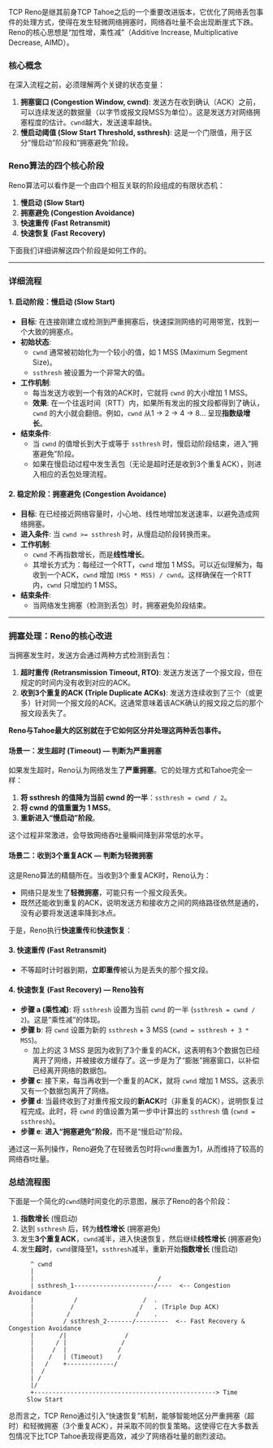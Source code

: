 

TCP Reno是继其前身TCP Tahoe之后的一个重要改进版本，它优化了网络丢包事件的处理方式，使得在发生轻微网络拥塞时，网络吞吐量不会出现断崖式下跌。Reno的核心思想是“加性增，乘性减”（Additive Increase, Multiplicative Decrease, AIMD）。



### 核心概念

在深入流程之前，必须理解两个关键的状态变量：

1. **拥塞窗口 (Congestion Window, cwnd)**: 发送方在收到确认（ACK）之前，可以连续发送的数据量（以字节或报文段MSS为单位）。这是发送方对网络拥塞程度的估计。`cwnd`越大，发送速率越快。
2. **慢启动阈值 (Slow Start Threshold, ssthresh)**: 这是一个门限值，用于区分“慢启动”阶段和“拥塞避免”阶段。



### Reno算法的四个核心阶段

Reno算法可以看作是一个由四个相互关联的阶段组成的有限状态机：

1. **慢启动 (Slow Start)**
2. **拥塞避免 (Congestion Avoidance)**
3. **快速重传 (Fast Retransmit)**
4. **快速恢复 (Fast Recovery)**

下面我们详细讲解这四个阶段是如何工作的。

------



### 详细流程

#### 1. 启动阶段：慢启动 (Slow Start)

- **目标**: 在连接刚建立或检测到严重拥塞后，快速探测网络的可用带宽，找到一个大致的拥塞点。
- **初始状态**:
  - `cwnd` 通常被初始化为一个较小的值，如 1 MSS (Maximum Segment Size)。
  - `ssthresh` 被设置为一个非常大的值。
- **工作机制**:
  - 每当发送方收到一个有效的ACK时，它就将 `cwnd` 的大小增加 1 MSS。
  - **效果**: 在一个往返时间（RTT）内，如果所有发出的报文段都得到了确认，`cwnd` 的大小就会翻倍。例如，`cwnd` 从1 -> 2 -> 4 -> 8... 呈现**指数级增长**。
- **结束条件**:
  - 当 `cwnd` 的值增长到大于或等于 `ssthresh` 时，慢启动阶段结束，进入“拥塞避免”阶段。
  - 如果在慢启动过程中发生丢包（无论是超时还是收到3个重复ACK），则进入相应的丢包处理流程。



#### 2. 稳定阶段：拥塞避免 (Congestion Avoidance)

- **目标**: 在已经接近网络容量时，小心地、线性地增加发送速率，以避免造成网络拥塞。
- **进入条件**: 当 `cwnd >= ssthresh` 时，从慢启动阶段转换而来。
- **工作机制**:
  - `cwnd` 不再指数增长，而是**线性增长**。
  - 其增长方式为：每经过一个RTT，`cwnd` 增加 1 MSS。可以近似理解为，每收到一个ACK，`cwnd` 增加 `(MSS * MSS) / cwnd`。这样确保在一个RTT内，`cwnd` 只增加约 1 MSS。
- **结束条件**:
  - 当网络发生拥塞（检测到丢包）时，拥塞避免阶段结束。

------



### 拥塞处理：Reno的核心改进

当拥塞发生时，发送方会通过两种方式检测到丢包：

1. **超时重传 (Retransmission Timeout, RTO)**: 发送方发送了一个报文段，但在规定的时间内没有收到对应的ACK。
2. **收到3个重复的ACK (Triple Duplicate ACKs)**: 发送方连续收到了三个（或更多）针对同一个报文段的ACK。这通常意味着该ACK确认的报文段之后的那个报文段丢失了。

**Reno与Tahoe最大的区别就在于它如何区分并处理这两种丢包事件。**



#### 场景一：发生超时 (Timeout) — 判断为严重拥塞

如果发生超时，Reno认为网络发生了**严重拥塞**。它的处理方式和Tahoe完全一样：

1. **将 ssthresh 的值降为当前 cwnd 的一半**：`ssthresh = cwnd / 2`。
2. **将 cwnd 的值重置为 1 MSS**。
3. **重新进入“慢启动”阶段**。

这个过程非常激进，会导致网络吞吐量瞬间降到非常低的水平。



#### 场景二：收到3个重复ACK — 判断为轻微拥塞

这是Reno算法的精髓所在。当收到3个重复ACK时，Reno认为：

- 网络只是发生了**轻微拥塞**，可能只有一个报文段丢失。
- 既然还能收到重复的ACK，说明发送方和接收方之间的网络路径依然是通的，没有必要将发送速率降到冰点。

于是，Reno执行**快速重传**和**快速恢复**：



#### 3. 快速重传 (Fast Retransmit)

- 不等超时计时器到期，**立即重传**被认为是丢失的那个报文段。



#### 4. 快速恢复 (Fast Recovery) — Reno独有

- **步骤 a (乘性减)**: 将 `ssthresh` 设置为当前 `cwnd` 的一半 (`ssthresh = cwnd / 2`)。这是“乘性减”的体现。
- **步骤 b**: 将 `cwnd` 设置为新的 `ssthresh` + 3 MSS (`cwnd = ssthresh + 3 * MSS`)。
  - 加上的这 3 MSS 是因为收到了3个重复的ACK，这表明有3个数据包已经离开了网络，并被接收方缓存了。这一步是为了“膨胀”拥塞窗口，以补偿已经离开网络的数据包。
- **步骤 c**: 接下来，每当再收到一个重复的ACK，就将 `cwnd` 增加 1 MSS。这表示又有一个数据包离开了网络。
- **步骤 d**: 当最终收到了对重传报文段的**新ACK**时（非重复的ACK），说明恢复过程完成。此时，将 `cwnd` 的值设置为第一步中计算出的 `ssthresh` 值 (`cwnd = ssthresh`)。
- **步骤 e**: **进入“拥塞避免”阶段**，而不是“慢启动”阶段。

通过这一系列操作，Reno避免了在轻微丢包时将`cwnd`重置为1，从而维持了较高的网络吞t吐量。



### 总结流程图

下面是一个简化的`cwnd`随时间变化的示意图，展示了Reno的各个阶段：

1. **指数增长** (慢启动)
2. 达到 `ssthresh` 后，转为**线性增长** (拥塞避免)
3. 发生**3个重复ACK**，`cwnd`减半，进入快速恢复，然后继续**线性增长** (拥塞避免)
4. 发生**超时**，`cwnd`骤降至1，`ssthresh`减半，重新开始**指数增长** (慢启动)

```
      ^ cwnd
      |
      |                                  /
      | ssthresh_1----------------------/----  <-- Congestion Avoidance
      |           /                  /  .
      |          /                  /   . (Triple Dup ACK)
      |         /                  /    .
      |        / ssthresh_2-------/---------  <-- Fast Recovery & Congestion Avoidance
      |       /|                /
      |      / |               /
      |     /  |              /
      |    /   | (Timeout)    /
      |   /    +-------------/
      |  /                   
      | /
      |/
      +--------------------------------------------------> Time
     Slow Start
```

总而言之，TCP Reno通过引入“快速恢复”机制，能够智能地区分严重拥塞（超时）和轻微拥塞（3个重复ACK），并采取不同的恢复策略。这使得它在大多数丢包情况下比TCP Tahoe表现得更高效，减少了网络吞吐量的剧烈波动。